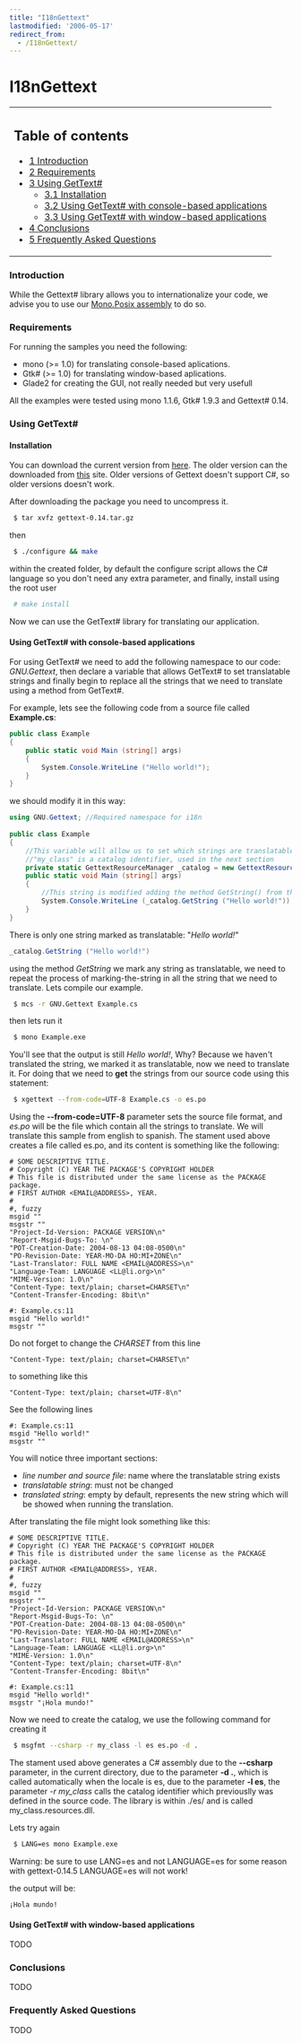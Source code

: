 ```yaml
---
title: "I18nGettext"
lastmodified: '2006-05-17'
redirect_from:
  - /I18nGettext/
---
```


I18nGettext
===========

<table>
<col width="100%" />
<tbody>
<tr class="odd">
<td align="left"><h2>Table of contents</h2>
<ul>
<li><a href="#introduction">1 Introduction</a></li>
<li><a href="#requirements">2 Requirements</a></li>
<li><a href="#using-gettext">3 Using GetText#</a>
<ul>
<li><a href="#installation">3.1 Installation</a></li>
<li><a href="#using-gettext-with-console-based-applications">3.2 Using GetText# with console-based applications</a></li>
<li><a href="#using-gettext-with-window-based-applications">3.3 Using GetText# with window-based applications</a></li>
</ul></li>
<li><a href="#conclusions">4 Conclusions</a></li>
<li><a href="#frequently-asked-questions">5 Frequently Asked Questions</a></li>
</ul></td>
</tr>
</tbody>
</table>

### Introduction

While the Gettext\# library allows you to internationalize your code, we advise you to use our [Mono.Posix assembly](/Internationalization) to do so.

### Requirements

For running the samples you need the following:

-   mono (\>= 1.0) for translating console-based aplications.
-   Gtk\# (\>= 1.0) for translating window-based aplications.
-   Glade2 for creating the GUI, not really needed but very usefull

All the examples were tested using mono 1.1.6, Gtk\# 1.9.3 and Gettext\# 0.14.

### Using GetText\#

#### Installation

You can download the current version from [here](http://ftp.gnu.org/gnu/gettext/gettext-0.14.tar.gz). The older version can the downloaded from [this](http://ftp.gnu.org/gnu/gettext/) site. Older versions of Gettext doesn't support C\#, so older versions doesn't work.

After downloading the package you need to uncompress it.

``` bash
 $ tar xvfz gettext-0.14.tar.gz
```

then

``` bash
 $ ./configure && make
```

within the created folder, by default the configure script allows the C\# language so you don't need any extra parameter, and finally, install using the root user

``` bash
 # make install
```

Now we can use the GetText\# library for translating our application.

#### Using GetText\# with console-based applications

For using GetText\# we need to add the following namespace to our code: *GNU.Gettext*, then declare a variable that allows GetText\# to set translatable strings and finally begin to replace all the strings that we need to translate using a method from GetText\#.

For example, lets see the following code from a source file called **Example.cs**:

``` csharp
public class Example
{
    public static void Main (string[] args)
    {
        System.Console.WriteLine ("Hello world!");
    }
}
```

we should modify it in this way:

``` csharp
using GNU.Gettext; //Required namespace for i18n
 
public class Example
{
    //This variable will allow us to set which strings are translatable
    //"my_class" is a catalog identifier, used in the next section
    private static GettextResourceManager _catalog = new GettextResourceManager ("my_class");
    public static void Main (string[] args)
    {
        //This string is modified adding the method GetString() from the catalog variable
        System.Console.WriteLine (_catalog.GetString ("Hello world!"));
    }
}
```

There is only one string marked as translatable: "*Hello world!*"

``` csharp
_catalog.GetString ("Hello world!")
```

using the method *GetString* we mark any string as translatable, we need to repeat the process of marking-the-string in all the string that we need to translate. Lets compile our example.

``` bash
 $ mcs -r GNU.Gettext Example.cs
```

then lets run it

``` bash
 $ mono Example.exe
```

You'll see that the output is still *Hello world!*, Why? Because we haven't translated the string, we marked it as translatable, now we need to translate it. For doing that we need to **get** the strings from our source code using this statement:

``` bash
 $ xgettext --from-code=UTF-8 Example.cs -o es.po
```

Using the **--from-code=UTF-8** parameter sets the source file format, and *es.po* will be the file which contain all the strings to translate. We will translate this sample from english to spanish. The stament used above creates a file called es.po, and its content is something like the following:

    # SOME DESCRIPTIVE TITLE.
    # Copyright (C) YEAR THE PACKAGE'S COPYRIGHT HOLDER
    # This file is distributed under the same license as the PACKAGE package.
    # FIRST AUTHOR <EMAIL@ADDRESS>, YEAR.
    #
    #, fuzzy
    msgid ""
    msgstr ""
    "Project-Id-Version: PACKAGE VERSION\n"
    "Report-Msgid-Bugs-To: \n"
    "POT-Creation-Date: 2004-08-13 04:08-0500\n"
    "PO-Revision-Date: YEAR-MO-DA HO:MI+ZONE\n"
    "Last-Translator: FULL NAME <EMAIL@ADDRESS>\n"
    "Language-Team: LANGUAGE <LL@li.org>\n"
    "MIME-Version: 1.0\n"
    "Content-Type: text/plain; charset=CHARSET\n"
    "Content-Transfer-Encoding: 8bit\n"

    #: Example.cs:11
    msgid "Hello world!"
    msgstr "" 

Do not forget to change the *CHARSET* from this line

    "Content-Type: text/plain; charset=CHARSET\n"

to something like this

    "Content-Type: text/plain; charset=UTF-8\n"

See the following lines

    #: Example.cs:11
    msgid "Hello world!"
    msgstr "" 

You will notice three important sections:

-   *line number and source file*: name where the translatable string exists
-   *translatable string*: must not be changed
-   *translated string*: empty by default, represents the new string which will be showed when running the translation.

After translating the file might look something like this:

    # SOME DESCRIPTIVE TITLE.
    # Copyright (C) YEAR THE PACKAGE'S COPYRIGHT HOLDER
    # This file is distributed under the same license as the PACKAGE package.
    # FIRST AUTHOR <EMAIL@ADDRESS>, YEAR.
    #
    #, fuzzy
    msgid ""
    msgstr ""
    "Project-Id-Version: PACKAGE VERSION\n"
    "Report-Msgid-Bugs-To: \n"
    "POT-Creation-Date: 2004-08-13 04:08-0500\n"
    "PO-Revision-Date: YEAR-MO-DA HO:MI+ZONE\n"
    "Last-Translator: FULL NAME <EMAIL@ADDRESS>\n"
    "Language-Team: LANGUAGE <LL@li.org>\n"
    "MIME-Version: 1.0\n"
    "Content-Type: text/plain; charset=UTF-8\n"
    "Content-Transfer-Encoding: 8bit\n"

    #: Example.cs:11
    msgid "Hello world!"
    msgstr "¡Hola mundo!" 

Now we need to create the catalog, we use the following command for creating it

``` bash
 $ msgfmt --csharp -r my_class -l es es.po -d .
```

The stament used above generates a C\# assembly due to the **--csharp** parameter, in the current directory, due to the parameter **-d .**, which is called automatically when the locale is es, due to the parameter **-l es**, the parameter *-r my\_class* calls the catalog identifier which previouslly was defined in the source code. The library is within ./es/ and is called my\_class.resources.dll.

Lets try again

``` bash
 $ LANG=es mono Example.exe
```

Warning: be sure to use LANG=es and not LANGUAGE=es for some reason with gettext-0.14.5 LANGUAGE=es will not work!

the output will be:

    ¡Hola mundo!

#### Using GetText\# with window-based applications

TODO

### Conclusions

TODO

### Frequently Asked Questions

TODO

